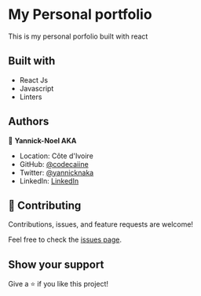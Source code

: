 # My Personal portfolio

This is my personal porfolio built with react

## Built with
- React Js
- Javascript
- Linters

## Authors

👤 **Yannick-Noel AKA**

- Location: Côte d'Ivoire
- GitHub: [@codecaiine](https://github.com/codecaiine)
- Twitter: [@yannicknaka](https://twitter.com/yannicknaka)
- LinkedIn: [LinkedIn](https://www.linkedin.com/in/yannick-no%C3%ABl-aka/)

## 🤝 Contributing

Contributions, issues, and feature requests are welcome!

Feel free to check the [issues page](https://github.com/codecaiine/My-React-Portfolio/issues).

## Show your support

Give a ⭐️ if you like this project!

